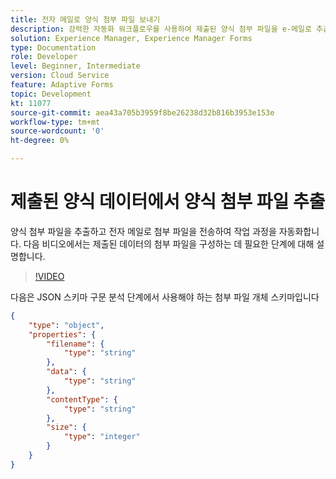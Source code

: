 ```yaml
---
title: 전자 메일로 양식 첨부 파일 보내기
description: 강력한 자동화 워크플로우를 사용하여 제출된 양식 첨부 파일을 e-메일로 추출 및 전송
solution: Experience Manager, Experience Manager Forms
type: Documentation
role: Developer
level: Beginner, Intermediate
version: Cloud Service
feature: Adaptive Forms
topic: Development
kt: 11077
source-git-commit: aea43a705b3959f8be26238d32b816b3953e153e
workflow-type: tm+mt
source-wordcount: '0'
ht-degree: 0%

---
```


# 제출된 양식 데이터에서 양식 첨부 파일 추출

양식 첨부 파일을 추출하고 전자 메일로 첨부 파일을 전송하여 작업 과정을 자동화합니다.
다음 비디오에서는 제출된 데이터의 첨부 파일을 구성하는 데 필요한 단계에 대해 설명합니다.
>[!VIDEO](https://video.tv.adobe.com/v/3409017/?quality=12&learn=on)

다음은 JSON 스키마 구문 분석 단계에서 사용해야 하는 첨부 파일 개체 스키마입니다

```json
{
    "type": "object",
    "properties": {
        "filename": {
            "type": "string"
        },
        "data": {
            "type": "string"
        },
        "contentType": {
            "type": "string"
        },
        "size": {
            "type": "integer"
        }
    }
}
```
